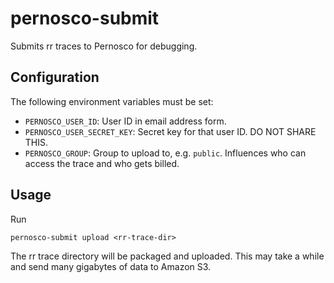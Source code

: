 # pernosco-submit

Submits rr traces to Pernosco for debugging.

## Configuration

The following environment variables must be set:
* `PERNOSCO_USER_ID`: User ID in email address form.
* `PERNOSCO_USER_SECRET_KEY`: Secret key for that user ID. DO NOT SHARE THIS.
* `PERNOSCO_GROUP`: Group to upload to, e.g. `public`. Influences who can access the trace and who gets billed.

## Usage

Run
```
pernosco-submit upload <rr-trace-dir>
```
The rr trace directory will be packaged and uploaded. This may take a while and send many gigabytes of data to Amazon S3.
